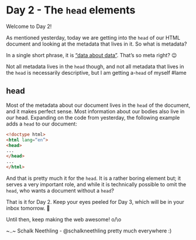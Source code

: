 # Day 2 - The `head` elements

Welcome to Day 2!

As mentioned yesterday, today we are getting into the `head` of our HTML document and looking at the metadata that lives in it. So what is metadata?

In a single short phrase, it is [“data about data”](https://en.wikipedia.org/wiki/Metadata). That’s so meta right? 😉

Not all metadata lives in the `head` though, and not all metadata that lives in the `head` is necessarily descriptive, but I am getting a-`head` of myself #lame

## head

Most of the metadata about our document lives in the `head` of the document, and it makes perfect sense. Most information about our bodies also live in _our_ head. Expanding on the code from yesterday, the following example adds a `head` to our document:

```html
<!doctype html>
<html lang=“en”>
<head> 
... 
</head>
...
</html>
```

And that is pretty much it for the `head`. It is a rather boring element but; it serves a very important role, and while it is technically possible to omit the `head`, who wants a document without a `head`?

That is it for Day 2. Keep your eyes peeled for Day 3, which will be in your inbox tomorrow. 👀

Until then, keep making the web awesome! o/\o

~..~ Schalk Neethling - @schalkneethling pretty much everywhere :)
